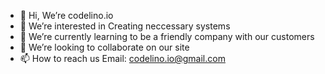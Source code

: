 - 👋 Hi, We’re codelino.io
- 👀 We’re interested in Creating neccessary systems
- 🌱 We’re currently learning to be a friendly company with our customers
- 💞️ We’re looking to collaborate on our site
- 📫 How to reach us Email: codelino.io@gmail.com

<!---
codelino-io/codelino-io is a ✨ special ✨ repository because its `README.md` (this file) appears on your GitHub profile.
You can click the Preview link to take a look at your changes.
--->
